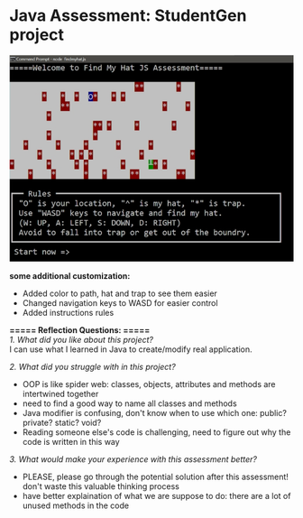 # Java Assessment: StudentGen project

![Find My Hat Interface](https://raw.githubusercontent.com/boonkeong1714/JS_Assessment/main/findmyhat.jpg)
  
**some additional customization:**  
 - Added color to path, hat and trap to see them easier
 - Changed navigation keys to WASD for easier control
 - Added instructions rules


**===== Reflection Questions: =====**  
*1. What did you like about this project?*  
I can use what I learned in Java to create/modify real application.
  
  
  
*2. What did you struggle with in this project?*  
 - OOP is like spider web: classes, objects, attributes and methods are intertwined together
 - need to find a good way to name all classes and methods
 - Java modifier is confusing, don't know when to use which one: public? private? static? void?
 - Reading someone else's code is challenging, need to figure out why the code is written in this way
  
  
  
*3. What would make your experience with this assessment better?*  
 - PLEASE, please go through the potential solution after this assessment! don't waste this valuable thinking process
 - have better explaination of what we are suppose to do: there are a lot of unused methods in the code
 


